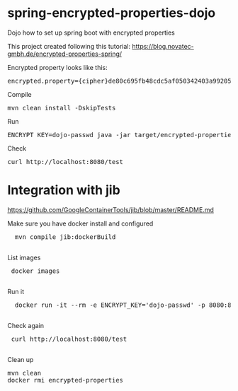 # spring-encrypted-properties-dojo
Dojo how to set up spring boot with encrypted properties

This project created following this tutorial:
https://blog.novatec-gmbh.de/encrypted-properties-spring/

Encrypted property looks like this:
<pre>
encrypted.property={cipher}de80c695fb48cdc5af050342403a9920544dc5a10fb647e8f3c177260551e591
</pre>


Compile
<pre>
mvn clean install -DskipTests
</pre>

Run

<pre>
ENCRYPT_KEY=dojo-passwd java -jar target/encrypted-properties-0.0.1-SNAPSHOT.jar
</pre>

Check

<pre>
curl http://localhost:8080/test
</pre>
 
 
# Integration with jib
 https://github.com/GoogleContainerTools/jib/blob/master/README.md
 
 Make sure you have docker install and configured
 
 <pre>
  mvn compile jib:dockerBuild
 </pre> 
 
 List images
 
 <pre>
 docker images
 </pre>  
 
 Run it
 
 <pre>
  docker run -it --rm -e ENCRYPT_KEY='dojo-passwd' -p 8080:8080 encrypted-properties
 </pre>
 
 Check again
 
 <pre>
 curl http://localhost:8080/test
 </pre>
  
Clean up
<pre>
mvn clean
docker rmi encrypted-properties
</pre> 
  